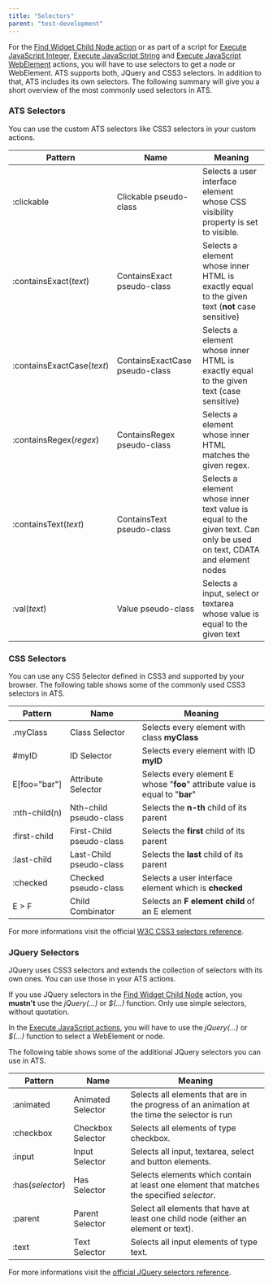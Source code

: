 ```yaml
---
title: "Selectors"
parent: "test-development"
---
```


For the [Find Widget Child Node action](find-widget-child-node)  or as part of a script for [Execute JavaScript Integer](execute-javascript-integer), [Execute JavaScript String](execute-javascript-string) and [Execute JavaScript WebElement](execute-javascript-webelement) actions, you will have to use selectors to get a node or WebElement. ATS supports both, JQuery and CSS3 selectors. In addition to that, ATS includes its own selectors. The following summary will give you a short overview of the most commonly used selectors in ATS.

### ATS Selectors
You can use the custom ATS selectors like CSS3 selectors in your custom actions.

Pattern |Name | Meaning
-----|---------|--------
:clickable | Clickable pseudo-class | Selects a user interface element whose CSS visibility property is set to visible.
:containsExact(*text*) | ContainsExact pseudo-class | Selects a element whose inner HTML is exactly equal to the given text (**not** case sensitive)
:containsExactCase(*text*) | ContainsExactCase pseudo-class |Selects a element whose inner HTML is exactly equal to the given text (case sensitive)
:containsRegex(*regex*) | ContainsRegex pseudo-class | Selects a element whose inner HTML matches the given regex.  
:containsText(*text*) | ContainsText pseudo-class | Selects a element whose inner text value is equal to the given text. Can only be used on text, CDATA and element nodes
:val(*text*) | Value pseudo-class | Selects a input, select or textarea whose value is equal to the given text

### CSS Selectors
You can use any CSS Selector defined in CSS3 and supported by your browser. The following table shows some of the commonly used CSS3 selectors in ATS.

 Pattern |Name | Meaning
-----|---------|--------
 .myClass |Class Selector | Selects every element with class **myClass**
 #myID | ID Selector |Selects every element with ID **myID**
 E[foo="bar"] |Attribute Selector | Selects every element E  whose "**foo**" attribute value is equal to "**bar**"
 :nth-child(n) |Nth-child pseudo-class | Selects the **n-th** child of its parent
 :first-child |First-Child pseudo-class | Selects the **first** child of its parent
 :last-child |Last-Child pseudo-class | Selects the **last** child of its parent
 :checked |Checked pseudo-class | Selects a user interface element which is **checked**
 E > F |Child Combinator | Selects an **F element child** of an E element

For more informations visit the official [W3C CSS3 selectors reference](http://www.w3.org/TR/css3-selectors/).

### JQuery Selectors
JQuery uses CSS3 selectors and extends the collection of selectors with its own ones. You can use those in your ATS actions.

If you use JQuery selectors in the [Find Widget Child Node](find-widget-child-node) action, you **mustn't** use the *jQuery(...)* or *$(...)* function. Only use simple selectors, without quotation.

In the [Execute JavaScript actions](execute-javascript-integer), you will have to use the *jQuery(...)* or *$(...)* function to select a WebElement or node.

The following table shows some of the additional JQuery selectors you can use in ATS.      

Pattern |Name | Meaning
-----|---------|--------
 :animated | Animated Selector | Selects all elements that are in the progress of an animation at the time the selector is run
 :checkbox | Checkbox Selector | Selects all elements of type checkbox.
 :input | Input Selector | Selects all input, textarea, select and button elements.
 :has(*selector*) | Has Selector | Selects elements which contain at least one element that matches the specified *selector*.
 :parent | Parent Selector | Select all elements that have at least one child node (either an element or text).
 :text | Text Selector | Selects all input elements of type text.

For more informations visit the [official JQuery selectors reference](https://api.jquery.com/category/selectors/).
